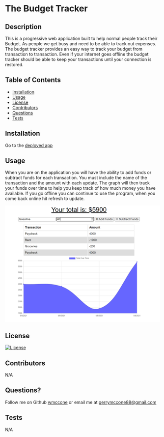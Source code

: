 # The Budget Tracker

  ## Description

  This is a progressive web application built to help normal people track their Budget. As people we get busy and need to be able to track out expenses. The budget tracker provides an easy way to track your budget from transaction to transaction. Even if your internet goes offline the budget tracker should be able to keep your transactions until your connection is restored.

  ## Table of Contents

  * [Installation](#installation)
  * [Usage](#usage)
  * [License](#license)
  * [Contributors](#contributors)
  * [Questions](#questions?)
  * [Tests](#tests)

  ## Installation

  Go to the [deployed app](https://fierce-lake-02497.herokuapp.com/)

  ## Usage

  When you are on the application you will have the ability to add funds or subtract funds for each transaction. You must include the name of the transaction and the amount with each update. The graph will then track your funds over time to help you keep track of how much money you have available. If you go offline you can continue to use the program, when you come back online hit refresh to update.

  ![homepage](./demo/images/homepage.png)

  ## License

  [![License](https://img.shields.io/badge/License-MIT-yellow.svg)](https://opensource.org/licenses/MIT)

  ## Contributors

  N/A

  ## Questions?
  Follow me on Github
  [wmccone](https://github.com/wmccone) 
  or 
  email me at gerrymccone88@gmail.com

  ## Tests

  N/A

